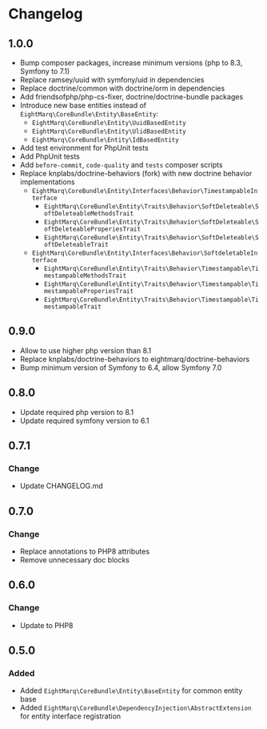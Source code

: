 # Changelog

## 1.0.0

* Bump composer packages, increase minimum versions (php to 8.3, Symfony to 7.1)
* Replace ramsey/uuid with symfony/uid in dependencies
* Replace doctrine/common with doctrine/orm in dependencies
* Add friendsofphp/php-cs-fixer, doctrine/doctrine-bundle packages
* Introduce new base entities instead of `EightMarq\CoreBundle\Entity\BaseEntity`:  
  * `EightMarq\CoreBundle\Entity\UuidBasedEntity`
  * `EightMarq\CoreBundle\Entity\UlidBasedEntity`
  * `EightMarq\CoreBundle\Entity\IdBasedEntity` 
* Add test environment for PhpUnit tests
* Add PhpUnit tests 
* Add `before-commit`, `code-quality` and `tests` composer scripts 
* Replace knplabs/doctrine-behaviors (fork) with new doctrine behavior implementations
  * `EightMarq\CoreBundle\Entity\Interfaces\Behavior\TimestampableInterface`
    * `EightMarq\CoreBundle\Entity\Traits\Behavior\SoftDeleteable\SoftDeleteableMethodsTrait`
    * `EightMarq\CoreBundle\Entity\Traits\Behavior\SoftDeleteable\SoftDeleteableProperiesTrait`
    * `EightMarq\CoreBundle\Entity\Traits\Behavior\SoftDeleteable\SoftDeleteableTrait`
  * `EightMarq\CoreBundle\Entity\Interfaces\Behavior\SoftdeletableInterface`
    * `EightMarq\CoreBundle\Entity\Traits\Behavior\Timestampable\TimestampableMethodsTrait`
    * `EightMarq\CoreBundle\Entity\Traits\Behavior\Timestampable\TimestampableProperiesTrait`
    * `EightMarq\CoreBundle\Entity\Traits\Behavior\Timestampable\TimestampableTrait`

## 0.9.0

* Allow to use higher php version than 8.1
* Replace knplabs/doctrine-behaviors to eightmarq/doctrine-behaviors
* Bump minimum version of Symfony to 6.4, allow Symfony 7.0

## 0.8.0

* Update required php version to 8.1
* Update required symfony version to 6.1

## 0.7.1

### Change 

* Update CHANGELOG.md

## 0.7.0

### Change

* Replace annotations to PHP8 attributes
* Remove unnecessary doc blocks

## 0.6.0

### Change

* Update to PHP8

## 0.5.0

### Added

* Added `EightMarq\CoreBundle\Entity\BaseEntity` for common entity base
* Added `EightMarq\CoreBundle\DependencyInjection\AbstractExtension` for entity interface registration